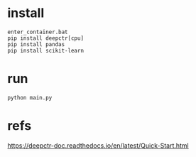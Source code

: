 # install
    enter_container.bat
    pip install deepctr[cpu]
    pip install pandas
    pip install scikit-learn

# run
    python main.py

# refs

https://deepctr-doc.readthedocs.io/en/latest/Quick-Start.html